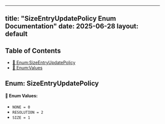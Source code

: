 <!-- Formatted by A³BS formatter.py -->
<!-- Generated by A³BS document.py -->
---
title: "SizeEntryUpdatePolicy Enum Documentation"
date: 2025-06-28
layout: default
---

## Table of Contents
- [🔧 Enum:SizeEntryUpdatePolicy](#enum-sizeentryupdatepolicy)
- [🔧 Enum:Values](#enum-values)
## Enum: SizeEntryUpdatePolicy
#### 📝 Enum Values:
<a name="enum-values"></a>
  - `NONE = 0`
  - `RESOLUTION = 2`
  - `SIZE = 1`